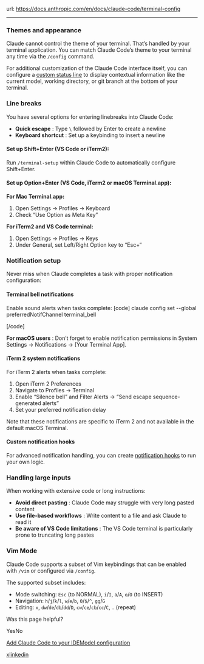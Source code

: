 url: https://docs.anthropic.com/en/docs/claude-code/terminal-config

---

### Themes and appearance

Claude cannot control the theme of your terminal. That’s handled by your terminal application. You can match Claude Code’s theme to your terminal any time via the `/config` command.

For additional customization of the Claude Code interface itself, you can configure a [custom status line](/en/docs/claude-code/statusline) to display contextual information like the current model, working directory, or git branch at the bottom of your terminal.

### Line breaks

You have several options for entering linebreaks into Claude Code:

  * **Quick escape** : Type `\` followed by Enter to create a newline
  * **Keyboard shortcut** : Set up a keybinding to insert a newline

#### Set up Shift+Enter \(VS Code or iTerm2\):

Run `/terminal-setup` within Claude Code to automatically configure Shift+Enter.

#### Set up Option+Enter \(VS Code, iTerm2 or macOS Terminal.app\):

**For Mac Terminal.app:**

  1. Open Settings → Profiles → Keyboard
  2. Check “Use Option as Meta Key”

**For iTerm2 and VS Code terminal:**

  1. Open Settings → Profiles → Keys
  2. Under General, set Left/Right Option key to “Esc+“

### Notification setup

Never miss when Claude completes a task with proper notification configuration:

#### Terminal bell notifications

Enable sound alerts when tasks complete:
[code]
    claude config set --global preferredNotifChannel terminal_bell

[/code]

**For macOS users** : Don’t forget to enable notification permissions in System Settings → Notifications → \[Your Terminal App\].

#### iTerm 2 system notifications

For iTerm 2 alerts when tasks complete:

  1. Open iTerm 2 Preferences
  2. Navigate to Profiles → Terminal
  3. Enable “Silence bell” and Filter Alerts → “Send escape sequence-generated alerts”
  4. Set your preferred notification delay

Note that these notifications are specific to iTerm 2 and not available in the default macOS Terminal.

#### Custom notification hooks

For advanced notification handling, you can create [notification hooks](/en/docs/claude-code/hooks#notification) to run your own logic.

### Handling large inputs

When working with extensive code or long instructions:

  * **Avoid direct pasting** : Claude Code may struggle with very long pasted content
  * **Use file-based workflows** : Write content to a file and ask Claude to read it
  * **Be aware of VS Code limitations** : The VS Code terminal is particularly prone to truncating long pastes

### Vim Mode

Claude Code supports a subset of Vim keybindings that can be enabled with `/vim` or configured via `/config`.

The supported subset includes:

  * Mode switching: `Esc` \(to NORMAL\), `i`/`I`, `a`/`A`, `o`/`O` \(to INSERT\)
  * Navigation: `h`/`j`/`k`/`l`, `w`/`e`/`b`, `0`/`$`/`^`, `gg`/`G`
  * Editing: `x`, `dw`/`de`/`db`/`dd`/`D`, `cw`/`ce`/`cb`/`cc`/`C`, `.` \(repeat\)

Was this page helpful?

YesNo

[Add Claude Code to your IDE](/en/docs/claude-code/ide-integrations)[Model configuration](/en/docs/claude-code/model-config)

[x](https://x.com/AnthropicAI)[linkedin](https://www.linkedin.com/company/anthropicresearch)
